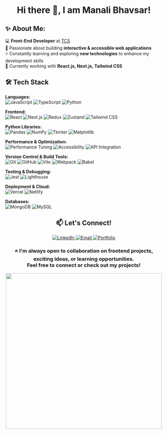 <h1 align="center"> Hi there 👋, I am Manali Bhavsar! </h1>

<h2>✨ About Me:</h2>
  
💻 **Front-End Developer** at [TCS](https://www.tcs.com/)  
🚀 Passionate about building **interactive & accessible web applications**  
⚡ Constantly learning and exploring **new technologies** to enhance my development skills  
📌 Currently working with **React.js, Next.js, Tailwind CSS**
   

<h2>🛠️ Tech Stack</h2>  

<strong>Languages:</strong>  
<img src="https://img.shields.io/badge/JavaScript-F7DF1E?style=flat&logo=javascript&logoColor=black" alt="JavaScript">  <img src="https://img.shields.io/badge/TypeScript-3178C6?style=flat&logo=typescript&logoColor=white" alt="TypeScript">  <img src="https://img.shields.io/badge/Python-3776AB?style=flat&logo=python&logoColor=white" alt="Python">

<strong>Frontend:</strong>  
<img src="https://img.shields.io/badge/React-61DAFB?style=flat&logo=react&logoColor=black" alt="React">  <img src="https://img.shields.io/badge/Next.js-000000?style=flat&logo=next.js&logoColor=white" alt="Next.js">  <img src="https://img.shields.io/badge/Redux-764ABC?style=flat&logo=redux&logoColor=white" alt="Redux">  <img src="https://img.shields.io/badge/Zustand-8C8C8C?style=flat" alt="Zustand">  <img src="https://img.shields.io/badge/Tailwind CSS-38B2AC?style=flat&logo=tailwind-css&logoColor=white" alt="Tailwind CSS">

<strong>Python Libraries:</strong>  
<img src="https://img.shields.io/badge/Pandas-150458?style=flat&logo=pandas&logoColor=white" alt="Pandas">  <img src="https://img.shields.io/badge/NumPy-013243?style=flat&logo=numpy&logoColor=white" alt="NumPy"> 
  <img src="https://img.shields.io/badge/Tkinter-FF6F00?style=flat&logo=python&logoColor=white" alt="Tkinter">  <img src="https://img.shields.io/badge/Matplotlib-11557C?style=flat&logo=python&logoColor=white" alt="Matplotlib">

<strong>Performance & Optimization:</strong>  
<img src="https://img.shields.io/badge/Performance Tuning-orange?style=flat" alt="Performance Tuning">  <img src="https://img.shields.io/badge/Accessibility-blue?style=flat" alt="Accessibility">  <img src="https://img.shields.io/badge/API Integration-005571?style=flat" alt="API Integration">

<strong>Version Control & Build Tools:</strong>  
<img src="https://img.shields.io/badge/Git-F05032?style=flat&logo=git&logoColor=white" alt="Git">  <img src="https://img.shields.io/badge/GitHub-181717?style=flat&logo=github&logoColor=white" alt="GitHub">  <img src="https://img.shields.io/badge/Vite-646CFF?style=flat&logo=vite&logoColor=white" alt="Vite">  <img src="https://img.shields.io/badge/Webpack-8DD6F9?style=flat&logo=webpack&logoColor=black" alt="Webpack">
  <img src="https://img.shields.io/badge/Babel-F9DC3E?style=flat&logo=babel&logoColor=black" alt="Babel">

<strong>Testing & Debugging:</strong>  
<img src="https://img.shields.io/badge/Jest-C21325?style=flat&logo=jest&logoColor=white" alt="Jest">  <img src="https://img.shields.io/badge/Lighthouse-F44B21?style=flat&logo=lighthouse&logoColor=white" alt="Lighthouse">

<strong>Deployment & Cloud:</strong>  
<img src="https://img.shields.io/badge/Vercel-000000?style=flat&logo=vercel&logoColor=white" alt="Vercel">  <img src="https://img.shields.io/badge/Netlify-00C7B7?style=flat&logo=netlify&logoColor=white" alt="Netlify">

<strong>Databases:</strong>  
<img src="https://img.shields.io/badge/MongoDB-47A248?style=flat&logo=mongodb&logoColor=white" alt="MongoDB">  <img src="https://img.shields.io/badge/MySQL-4479A1?style=flat&logo=mysql&logoColor=white" alt="MySQL">

<h2 align="center">📫 Let's Connect!</h2>
<p align="center">
  <a href="https://www.linkedin.com/in/manali-bhavsar" target="_blank">
    <img src="https://img.shields.io/badge/🔗%20LinkedIn-0A66C2?style=for-the-badge&logoColor=white&color=2D5F90" alt="LinkedIn">
  </a>
  <a href="mailto:manalisbhavsar@gmail.com">
    <img src="https://img.shields.io/badge/📧%20Email-D14836?style=for-the-badge&logoColor=white&color=B95045" alt="Email">
  </a>
  <a href="https://manalibhavsar.vercel.app/" target="_blank">
    <img src="https://img.shields.io/badge/🌐%20Portfolio-333333?style=for-the-badge&logoColor=white&color=444444" alt="Portfolio">
  </a>
</p>


<h3 align="center">⭐️  I'm always open to collaboration on frontend projects, exciting ideas, or learning opportunities.<br>Feel free to connect or check out my projects!</h3>

<p align="center">
<img src="https://github-readme-stats.vercel.app/api/top-langs/?username=ManaliSBhavsar&layout=compact&theme=tokyonight" width="500" />
</p>

